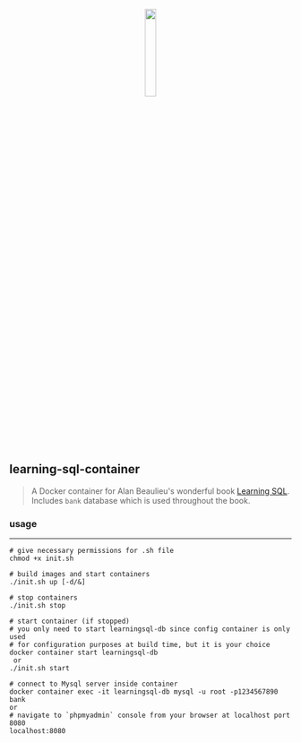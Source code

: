 <p align=center>
    <img width='20%' src='https://images-na.ssl-images-amazon.com/images/I/51i7bJ0NRLL._SX385_BO1,204,203,200_.jpg' />
<p/>

## learning-sql-container

> A Docker container for Alan Beaulieu's wonderful book [Learning SQL](https://www.amazon.com/Learning-SQL-Master-Fundamentals/dp/0596520832). Includes `bank` database which is used throughout the book.

### usage

---

```
# give necessary permissions for .sh file
chmod +x init.sh

# build images and start containers
./init.sh up [-d/&]

# stop containers
./init.sh stop

# start container (if stopped)
# you only need to start learningsql-db since config container is only used
# for configuration purposes at build time, but it is your choice
docker container start learningsql-db
 or
./init.sh start

# connect to Mysql server inside container
docker container exec -it learningsql-db mysql -u root -p1234567890 bank
or
# navigate to `phpmyadmin` console from your browser at localhost port 8080
localhost:8080

```
